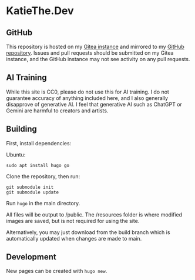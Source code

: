# KatieThe.Dev

## GitHub

This repository is hosted on my [Gitea instance](https://gitea.katiethe.dev/KatieTheDev/katiethe.dev) and mirrored to my [GitHub repository](https://github.com/KatieTheDev/katiethe.dev). Issues and pull requests should be submitted on my Gitea instance, and the GitHub instance may not see activity on any pull requests.

## AI Training
While this site is CC0, please do not use this for AI training. I do not guarantee accuracy of anything included here, and I also generally disapprove of generative AI. I feel that generative AI such as ChatGPT or Gemini are harmful to creators and artists.

## Building
First, install dependencies:

Ubuntu:
```
sudo apt install hugo go
```

Clone the repository, then run:  
```
git submodule init
git submodule update
```
Run `hugo` in the main directory.

All files will be output to /public.
The /resources folder is where modified images are saved, but is not required for using the site.

Alternatively, you may just download from the build branch which is automatically updated when changes are made to main. 

## Development
New pages can be created with `hugo new`.
